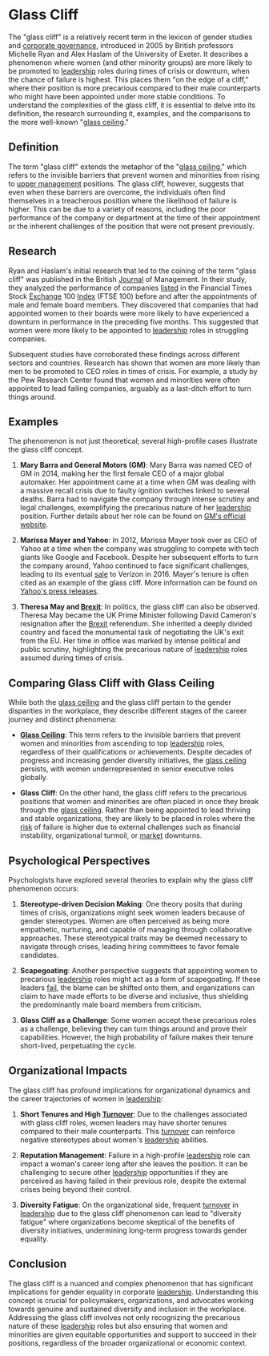 # Glass Cliff

The "glass cliff" is a relatively recent term in the lexicon of gender studies and [corporate governance](../c/corporate_governance.md), introduced in 2005 by British professors Michelle Ryan and Alex Haslam of the University of Exeter. It describes a phenomenon where women (and other minority groups) are more likely to be promoted to [leadership](../l/leadership.md) roles during times of crisis or downturn, when the chance of failure is highest. This places them "on the edge of a cliff," where their position is more precarious compared to their male counterparts who might have been appointed under more stable conditions. To understand the complexities of the glass cliff, it is essential to delve into its definition, the research surrounding it, examples, and the comparisons to the more well-known "[glass ceiling](../g/glass_ceiling.md)."

## Definition

The term "glass cliff" extends the metaphor of the "[glass ceiling](../g/glass_ceiling.md)," which refers to the invisible barriers that prevent women and minorities from rising to [upper management](../u/upper_management.md) positions. The glass cliff, however, suggests that even when these barriers are overcome, the individuals often find themselves in a treacherous position where the likelihood of failure is higher. This can be due to a variety of reasons, including the poor performance of the company or department at the time of their appointment or the inherent challenges of the position that were not present previously.

## Research

Ryan and Haslam's initial research that led to the coining of the term "glass cliff" was published in the British [Journal](../j/journal.md) of Management. In their study, they analyzed the performance of companies [listed](../l/listed.md) in the Financial Times Stock [Exchange](../e/exchange.md) 100 [Index](../i/index_instrument.md) (FTSE 100) before and after the appointments of male and female board members. They discovered that companies that had appointed women to their boards were more likely to have experienced a downturn in performance in the preceding five months. This suggested that women were more likely to be appointed to [leadership](../l/leadership.md) roles in struggling companies.

Subsequent studies have corroborated these findings across different sectors and countries. Research has shown that women are more likely than men to be promoted to CEO roles in times of crisis. For example, a study by the Pew Research Center found that women and minorities were often appointed to lead failing companies, arguably as a last-ditch effort to turn things around.

## Examples

The phenomenon is not just theoretical; several high-profile cases illustrate the glass cliff concept. 

1. **Mary Barra and General Motors (GM)**: Mary Barra was named CEO of GM in 2014, making her the first female CEO of a major global automaker. Her appointment came at a time when GM was dealing with a massive recall crisis due to faulty ignition switches linked to several deaths. Barra had to navigate the company through intense scrutiny and legal challenges, exemplifying the precarious nature of her [leadership](../l/leadership.md) position. Further details about her role can be found on [GM's official website](https://www.gm.com).

2. **Marissa Mayer and Yahoo**: In 2012, Marissa Mayer took over as CEO of Yahoo at a time when the company was struggling to compete with tech giants like Google and Facebook. Despite her subsequent efforts to turn the company around, Yahoo continued to face significant challenges, leading to its eventual [sale](../s/sale.md) to Verizon in 2016. Mayer's tenure is often cited as an example of the glass cliff. More information can be found on [Yahoo's press releases](https://www.verizonmedia.com/).

3. **Theresa May and [Brexit](../b/brexit.md)**: In politics, the glass cliff can also be observed. Theresa May became the UK Prime Minister following David Cameron's resignation after the [Brexit](../b/brexit.md) referendum. She inherited a deeply divided country and faced the monumental task of negotiating the UK's exit from the EU. Her time in office was marked by intense political and public scrutiny, highlighting the precarious nature of [leadership](../l/leadership.md) roles assumed during times of crisis.

## Comparing Glass Cliff with Glass Ceiling

While both the [glass ceiling](../g/glass_ceiling.md) and the glass cliff pertain to the gender disparities in the workplace, they describe different stages of the career journey and distinct phenomena:

- **[Glass Ceiling](../g/glass_ceiling.md)**: This term refers to the invisible barriers that prevent women and minorities from ascending to top [leadership](../l/leadership.md) roles, regardless of their qualifications or achievements. Despite decades of progress and increasing gender diversity initiatives, the [glass ceiling](../g/glass_ceiling.md) persists, with women underrepresented in senior executive roles globally.

- **Glass Cliff**: On the other hand, the glass cliff refers to the precarious positions that women and minorities are often placed in once they break through the [glass ceiling](../g/glass_ceiling.md). Rather than being appointed to lead thriving and stable organizations, they are likely to be placed in roles where the [risk](../r/risk.md) of failure is higher due to external challenges such as financial instability, organizational turmoil, or [market](../m/market.md) downturns.

## Psychological Perspectives

Psychologists have explored several theories to explain why the glass cliff phenomenon occurs:

1. **Stereotype-driven Decision Making**: One theory posits that during times of crisis, organizations might seek women leaders because of gender stereotypes. Women are often perceived as being more empathetic, nurturing, and capable of managing through collaborative approaches. These stereotypical traits may be deemed necessary to navigate through crises, leading hiring committees to favor female candidates.

2. **Scapegoating**: Another perspective suggests that appointing women to precarious [leadership](../l/leadership.md) roles might act as a form of scapegoating. If these leaders [fail](../f/fail.md), the blame can be shifted onto them, and organizations can claim to have made efforts to be diverse and inclusive, thus shielding the predominantly male board members from criticism.

3. **Glass Cliff as a Challenge**: Some women accept these precarious roles as a challenge, believing they can turn things around and prove their capabilities. However, the high probability of failure makes their tenure short-lived, perpetuating the cycle.

## Organizational Impacts

The glass cliff has profound implications for organizational dynamics and the career trajectories of women in [leadership](../l/leadership.md):

1. **Short Tenures and High [Turnover](../t/turnover.md)**: Due to the challenges associated with glass cliff roles, women leaders may have shorter tenures compared to their male counterparts. This [turnover](../t/turnover.md) can reinforce negative stereotypes about women's [leadership](../l/leadership.md) abilities.

2. **Reputation Management**: Failure in a high-profile [leadership](../l/leadership.md) role can impact a woman's career long after she leaves the position. It can be challenging to secure other [leadership](../l/leadership.md) opportunities if they are perceived as having failed in their previous role, despite the external crises being beyond their control.

3. **Diversity Fatigue**: On the organizational side, frequent [turnover](../t/turnover.md) in [leadership](../l/leadership.md) due to the glass cliff phenomenon can lead to "diversity fatigue" where organizations become skeptical of the benefits of diversity initiatives, undermining long-term progress towards gender equality.

## Conclusion

The glass cliff is a nuanced and complex phenomenon that has significant implications for gender equality in corporate [leadership](../l/leadership.md). Understanding this concept is crucial for policymakers, organizations, and advocates working towards genuine and sustained diversity and inclusion in the workplace. Addressing the glass cliff involves not only recognizing the precarious nature of these [leadership](../l/leadership.md) roles but also ensuring that women and minorities are given equitable opportunities and support to succeed in their positions, regardless of the broader organizational or economic context.